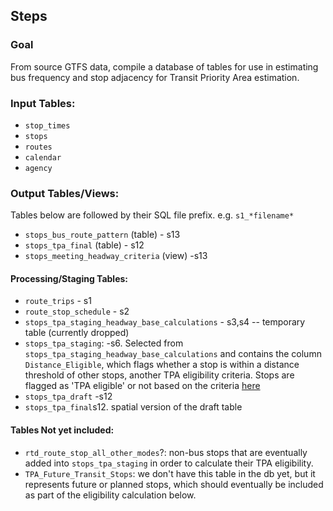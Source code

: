 ## Steps   

### Goal  

From source GTFS data, compile a database of tables for use in estimating bus frequency and stop adjacency for Transit Priority Area estimation.  

### Input Tables:  

-  `stop_times`
-  `stops`
-  `routes`
-  `calendar`
-  `agency`   

### Output Tables/Views:   

Tables below are followed by their SQL file prefix. e.g. `s1_*filename*`  

-  `stops_bus_route_pattern` (table) - s13
-  `stops_tpa_final` (table)  - s12
-  `stops_meeting_headway_criteria` (view) -s13

#### Processing/Staging Tables:  

-  `route_trips` - s1   
-  `route_stop_schedule` - s2   
-  `stops_tpa_staging_headway_base_calculations` - s3,s4 -- temporary table (currently dropped)  
-  `stops_tpa_staging`: -s6. Selected from `stops_tpa_staging_headway_base_calculations` and contains the column `Distance_Eligible`, which flags whether a stop is within a distance threshold of other stops, another TPA eligibility criteria. Stops are flagged as 'TPA eligible' or not based on the criteria [here](https://github.com/MetropolitanTransportationCommission/RegionalTransitDatabase/blob/c0f04b36e99a4aa702b7bd3ecfd8608c6bf4b1bf/sql/process/step_3_build_headway_am_pm_views.sql#L17-L19)    
-  `stops_tpa_draft` -s12  
-  `stops_tpa_final`s12. spatial version of the draft table  


#### Tables Not yet included:   

-  `rtd_route_stop_all_other_modes`?: non-bus stops that are eventually added into `stops_tpa_staging` in order to calculate their TPA eligibility.  
-  `TPA_Future_Transit_Stops`:  we don't have this table in the db yet, but it represents future or planned stops, which should eventually be included as part of the eligibility calculation below.  


